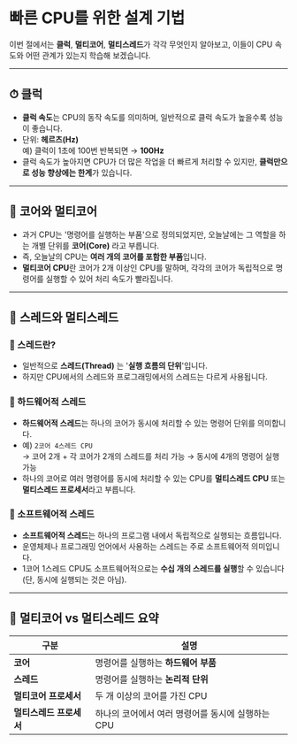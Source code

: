 # 빠른 CPU를 위한 설계 기법

이번 절에서는 **클럭**, **멀티코어**, **멀티스레드**가 각각 무엇인지 알아보고, 이들이 CPU 속도와 어떤 관계가 있는지 학습해 보겠습니다.

---

## ⏱ 클럭

- **클럭 속도**는 CPU의 동작 속도를 의미하며, 일반적으로 클럭 속도가 높을수록 성능이 좋습니다.
- 단위: **헤르츠(Hz)**  
  예) 클럭이 1초에 100번 반복되면 → **100Hz**
- 클럭 속도가 높아지면 CPU가 더 많은 작업을 더 빠르게 처리할 수 있지만, **클럭만으로 성능 향상에는 한계**가 있습니다.

---

## 🧠 코어와 멀티코어

- 과거 CPU는 '명령어를 실행하는 부품'으로 정의되었지만, 오늘날에는 그 역할을 하는 개별 단위를 **코어(Core)** 라고 부릅니다.
- 즉, 오늘날의 CPU는 **여러 개의 코어를 포함한 부품**입니다.
- **멀티코어 CPU**란 코어가 2개 이상인 CPU를 말하며, 각각의 코어가 독립적으로 명령어를 실행할 수 있어 처리 속도가 빨라집니다.

---

## 🧵 스레드와 멀티스레드

### 🔹 스레드란?
- 일반적으로 **스레드(Thread)** 는 '**실행 흐름의 단위**'입니다.
- 하지만 CPU에서의 스레드와 프로그래밍에서의 스레드는 다르게 사용됩니다.

### 🔸 하드웨어적 스레드

- **하드웨어적 스레드**는 하나의 코어가 동시에 처리할 수 있는 명령어 단위를 의미합니다.
- 예) `2코어 4스레드 CPU`  
  → 코어 2개 + 각 코어가 2개의 스레드를 처리 가능 → 동시에 4개의 명령어 실행 가능
- 하나의 코어로 여러 명령어를 동시에 처리할 수 있는 CPU를 **멀티스레드 CPU** 또는 **멀티스레드 프로세서**라고 부릅니다.

### 🔸 소프트웨어적 스레드

- **소프트웨어적 스레드**는 하나의 프로그램 내에서 독립적으로 실행되는 흐름입니다.
- 운영체제나 프로그래밍 언어에서 사용하는 스레드는 주로 소프트웨어적 의미입니다.
- 1코어 1스레드 CPU도 소프트웨어적으로는 **수십 개의 스레드를 실행**할 수 있습니다 (단, 동시에 실행되는 것은 아님).

---

## 📌 멀티코어 vs 멀티스레드 요약

| 구분 | 설명 |
|------|------|
| **코어** | 명령어를 실행하는 **하드웨어 부품** |
| **스레드** | 명령어를 실행하는 **논리적 단위** |
| **멀티코어 프로세서** | 두 개 이상의 코어를 가진 CPU |
| **멀티스레드 프로세서** | 하나의 코어에서 여러 명령어를 동시에 실행하는 CPU |


